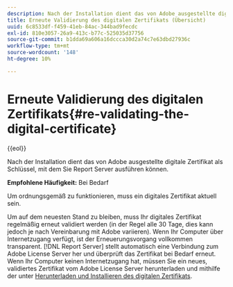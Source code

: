 ```yaml
---
description: Nach der Installation dient das von Adobe ausgestellte digitale Zertifikat als Schlüssel, mit dem Sie Report Server ausführen können.
title: Erneute Validierung des digitalen Zertifikats (Übersicht)
uuid: 6c8533df-f459-41eb-84ac-344bad9fecdc
exl-id: 810e3057-26a9-413c-b77c-525035d37756
source-git-commit: b1dda69a606a16dccca30d2a74c7e63dbd27936c
workflow-type: tm+mt
source-wordcount: '148'
ht-degree: 10%

---
```


# Erneute Validierung des digitalen Zertifikats{#re-validating-the-digital-certificate}

{{eol}}

Nach der Installation dient das von Adobe ausgestellte digitale Zertifikat als Schlüssel, mit dem Sie Report Server ausführen können.

**Empfohlene Häufigkeit:** Bei Bedarf

Um ordnungsgemäß zu funktionieren, muss ein digitales Zertifikat aktuell sein.

Um auf dem neuesten Stand zu bleiben, muss Ihr digitales Zertifikat regelmäßig erneut validiert werden (in der Regel alle 30 Tage, dies kann jedoch je nach Vereinbarung mit Adobe variieren). Wenn Ihr Computer über Internetzugang verfügt, ist der Erneuerungsvorgang vollkommen transparent. [!DNL Report Server] stellt automatisch eine Verbindung zum Adobe License Server her und überprüft das Zertifikat bei Bedarf erneut. Wenn Ihr Computer keinen Internetzugang hat, müssen Sie ein neues, validiertes Zertifikat vom Adobe License Server herunterladen und mithilfe der unter [Herunterladen und Installieren des digitalen Zertifikats](../../../home/c-rpt-oview/c-inst-rpt/c-install-dig-cert/c-install-dig-cert.md#concept-5a61fc67df3643598c7c403962075f76).
